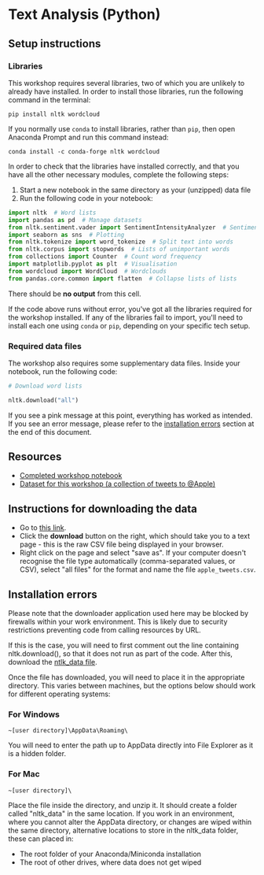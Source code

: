 # Text Analysis (Python)

## Setup instructions

### Libraries

This workshop requires several libraries, two of which you are unlikely to already have installed. In order to install those libraries, run the following command in the terminal:

`pip install nltk wordcloud`

If you normally use `conda` to install libraries, rather than `pip`, then open Anaconda Prompt and run this command instead:

`conda install -c conda-forge nltk wordcloud`

In order to check that the libraries have installed correctly, and that you have all the other necessary modules, complete the following steps:

1. Start a new notebook in the same directory as your (unzipped) data file
2. Run the following code in your notebook:

```python
import nltk  # Word lists
import pandas as pd  # Manage datasets
from nltk.sentiment.vader import SentimentIntensityAnalyzer  # Sentiment in social media
import seaborn as sns  # Plotting
from nltk.tokenize import word_tokenize  # Split text into words
from nltk.corpus import stopwords  # Lists of unimportant words
from collections import Counter  # Count word frequency
import matplotlib.pyplot as plt  # Visualisation
from wordcloud import WordCloud  # Wordclouds
from pandas.core.common import flatten  # Collapse lists of lists
```

There should be **no output** from this cell.

If the code above runs without error, you've got all the libraries required for the workshop installed. If any of the libraries fail to import, you'll need to install each one using `conda` or `pip`, depending on your specific tech setup.

### Required data files

The workshop also requires some supplementary data files. Inside your notebook, run the following code:

```python
# Download word lists

nltk.download("all")
```

If you see a pink message at this point, everything has worked as intended. If you see an error message, please refer to the [installation errors](#installation-errors) section at the end of this document.

## Resources

* [Completed workshop notebook](workshop_completed.ipynb)
* [Dataset for this workshop (a collection of tweets to @Apple)](apple_tweets.csv)

## Instructions for downloading the data

* Go to [this link](apple_tweets.csv).
* Click the **download** button on the right, which should take you to a text page - this is the raw CSV file being displayed in your browser.
* Right click on the page and select "save as". If your computer doesn't recognise the file type automatically (comma-separated values, or CSV), select "all files" for the format and name the file `apple_tweets.csv`.

## Installation errors

Please note that the downloader application used here may be blocked by firewalls within your work environment. This is likely due to security restrictions preventing code from calling resources by URL.

If this is the case, you will need to first comment out the line containing nltk.download(), so that it does not run as part of the code. After this, download the [ntlk_data file](https://github.com/DecodedCo/data-resources/raw/master/datasets/text_analysis_workshop_nltk_data.zip).

Once the file has downloaded, you will need to place it in the appropriate directory. This varies between machines, but the options below should work for different operating systems:

### For Windows

`~[user directory]\AppData\Roaming\`

You will need to enter the path up to AppData directly into File Explorer as it is a hidden folder.

### For Mac

`~[user directory]\`

Place the file inside the directory, and unzip it. It should create a folder called "nltk_data" in the same location.
If you work in an environment, where you cannot alter the AppData directory, or changes are wiped within the same directory, alternative locations to store in the nltk_data folder, these can placed in:

- The root folder of your Anaconda/Miniconda installation
- The root of other drives, where data does not get wiped

